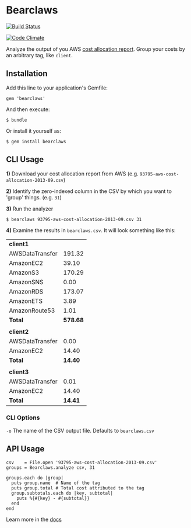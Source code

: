 # Bearclaws

[![Build Status](https://travis-ci.org/keighl/bearclaws.png?branch=master)](https://travis-ci.org/keighl/bearclaws)

[![Code Climate](https://codeclimate.com/github/keighl/bearclaws.png)](https://codeclimate.com/github/keighl/bearclaws)

Analyze the output of you AWS [cost allocation report](http://aws.amazon.com/about-aws/whats-new/2012/08/21/aws-billing-enables-cost-allocation-reports/). Group your costs by an arbitrary tag, like `client`.

## Installation

Add this line to your application's Gemfile:

    gem 'bearclaws'

And then execute:

    $ bundle

Or install it yourself as:

    $ gem install bearclaws

## CLI Usage

**1)** Download your cost allocation report from AWS (e.g. `93795-aws-cost-allocation-2013-09.csv`)

**2)** Identify the zero-indexed column in the CSV by which you want to 'group' things. (e.g. `31`)

**3)** Run the analyzer

    $ bearclaws 93795-aws-cost-allocation-2013-09.csv 31

**4)** Examine the results in `bearclaws.csv`. It will look something like this:

<table>
  <tbody>
    <tr>
      <td><strong>client1</strong></td>
      <td></td>
    </tr>
    <tr>
      <td>AWSDataTransfer</td>
      <td>191.32</td>
    </tr>
    <tr>
      <td>AmazonEC2</td>
      <td>39.10</td>
    </tr>
    <tr>
      <td>AmazonS3</td>
      <td>170.29</td>
    </tr>
    <tr>
      <td>AmazonSNS</td>
      <td>0.00</td>
    </tr>
    <tr>
      <td>AmazonRDS</td>
      <td>173.07</td>
    </tr>
    <tr>
      <td>AmazonETS</td>
      <td>3.89</td>
    </tr>
    <tr>
      <td>AmazonRoute53</td>
      <td>1.01</td>
    </tr>
    <tr>
      <td><strong>Total</strong></td>
      <td><strong>578.68</strong></td>
    </tr>
    <tr><td></td><td></td></tr>
    <tr>
      <td><strong>client2</strong></td>
      <td></td>
    </tr>
    <tr>
      <td>AWSDataTransfer</td>
      <td>0.00</td>
    </tr>
    <tr>
      <td>AmazonEC2</td>
      <td>14.40</td>
    </tr>
    <tr>
      <td><strong>Total</strong></td>
      <td><strong>14.40</strong></td>
    </tr>
    <tr><td></td><td></td></tr>
    <tr>
      <td><strong>client3</strong></td>
      <td></td>
    </tr>
    <tr>
      <td>AWSDataTransfer</td>
      <td>0.01</td>
    </tr>
    <tr>
      <td>AmazonEC2</td>
      <td>14.40</td>
    </tr>
    <tr>
      <td><strong>Total</strong></td>
      <td><strong>14.41</strong></td>
    </tr>
  </tbody>
</table>


### CLI Options

`-o` The name of the CSV output file. Defaults to `bearclaws.csv`

## API Usage

    csv    = File.open '93795-aws-cost-allocation-2013-09.csv'
    groups = Bearclaws.analyze csv, 31

    groups.each do |group|
      puts group.name  # Name of the tag
      puts group.total # Total cost attributed to the tag
      group.subtotals.each do |key, subtotal|
        puts %{#{key} - #{subtotal}}
      end
    end

  Learn more in the [docs](http://rubydoc.info/gems/bearclaws)

